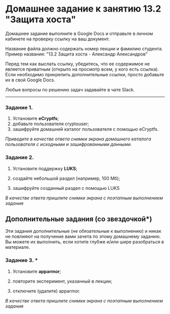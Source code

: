 # Домашнее задание к занятию 13.2 "Защита хоста"

Домашнее задание выполните в Google Docs и отправьте в личном кабинете на проверку ссылку на ваш документ.

Название файла должно содержать номер лекции и фамилию студента. Пример названия: "13.2 Защита хоста - Александр Александров"

Перед тем как выслать ссылку, убедитесь, что ее содержимое не является приватным (открыто на просмотр всем, у кого есть ссылка). Если необходимо прикрепить дополнительные ссылки, просто добавьте их в свой Google Docs.

Любые вопросы по решению задач задавайте в чате Slack.

------

### Задание 1.

1. Установите **eCryptfs**;
2. добавьте пользователя cryptouser;
3. зашифруйте домашний каталог пользователя с помощью eCryptfs.



*Приведите в качестве ответа снимки экрана домашнего каталога пользователя с исходными и зашифрованными данными.*  

### Задание 2.

1. Установите поддержку **LUKS**;

2. создайте небольшой раздел (например, 100 Мб);

3. зашифруйте созданный раздел с помощью LUKS

*В качестве ответа пришлите снимки экрана с поэтапным выполнением задания*



## Дополнительные задания (со звездочкой*)

Эти задания дополнительные (не обязательные к выполнению) и никак не повлияют на получение вами зачета по этому домашнему заданию. Вы можете их выполнить, если хотите глубже и/или шире разобраться в материале.

### Задание 3. *

1. Установите **apparmor**;

2. повторите эксперимент, указанный в лекции;

3. отключите (удалите) apparmor.



*В качестве ответа пришлите снимки экрана с поэтапным выполнением задания*



